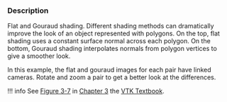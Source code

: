 ### Description

Flat and Gouraud shading. Different shading methods can dramatically improve the look of an object represented with polygons. On the top, flat shading uses a constant surface normal across each polygon. On the bottom, Gouraud shading interpolates normals from polygon vertices to give a smoother look.

In this example, the flat and gouraud images for each pair have linked cameras. Rotate and zoom a pair to get a better look at the differences.

!!! info
    See [Figure 3-7](../../../VTKBook/03Chapter3/#Figure%203-7) in [Chapter 3](../../../VTKBook/03Chapter3) the [VTK Textbook](../../../VTKBook/01Chapter1).
